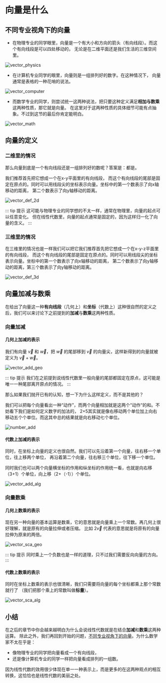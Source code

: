 # 向量是什么

## 不同专业视角下的向量

- 在物理专业的同学眼里，向量是一个有大小和方向的箭头（有向线段）。而这个有向线段是可以四处移动的，
无论是在二维平面还是我们生活的三维空间里。

![vector_physics](/linearAlgebra/whatIsVector/vector_physics.jpg)

- 在计算机专业同学的眼里，向量则是一组排列好的数字。在这种情况下，
向量通常是表格的一种花哨的说法。

![vector_computer](/linearAlgebra/whatIsVector/vector_computer.png)

- 而数学专业的同学，则尝试统一这两种说法，把只要这种定义满足**相加与数乘**这两种性质，那它就是向量。
在这里对于这两种性质的具体细节可能有点抽象。不过到这节的最后你肯定能明白。

![vector_math](/linearAlgebra/whatIsVector/vector_math.png)

## 向量的定义

### 二维里的情况

那么向量到底是一个有向线段还是一组排列好的数呢？答案是：都是。

我们推荐首先把它想成一个在x-y平面里的有向线段，
而这个有向线段的尾部是固定在原点的。同时可以用线段尖的坐标表示向量。坐标中的第一个数表示了向x轴移动的距离，
第二个数表示了向y轴移动的距离。

![vector_def_2d](/linearAlgebra/whatIsVector/vector_def_2d.png)

::: tip 提示
这可能与物理专业的同学想的不太一样，通常在物理里，向量的起点可以任意变化。
但在线性代数里，向量的起点通常是固定的，因为这样归一化了向量的含义。
:::

### 三维里的情况

在三维里的情况也是一样我们可以把它我们推荐首先把它想成一个在x-y-z平面里的有向线段，
而这个有向线段的尾部是固定在原点的。同时可以用线段尖的坐标表示向量。坐标中的第一个数表示了向x轴移动的距离，
第二个数表示了向y轴移动的距离，第三个数表示了向y轴移动的距离。

![vector_def_3d](/linearAlgebra/whatIsVector/vector_def_3d.png)

## 向量加减与数乘

在给出了向量这一种**有向线段**（几何上）和**坐标**（代数上）这种很自然的定义之后，我们可以来讨论下之前提到的**加减**与**数乘**这两种性质。

### 向量加减

#### 几何上加减的表示

我们有向量 $\vec{v}$ 和 $\vec{w}$，把 $\vec{w}$ 的尾部移到 $\vec{v}$ 的向量尖，这样新得到的向量就被定义为 $\vec{v}+\vec{w}$。

![vector_add_geo](/linearAlgebra/whatIsVector/vector_add_geo.png)

::: tip 提示
我们在之前提到说线性代数里一般向量的尾部都固定在原点，这可能是唯一一种尾部离开原点的情况。
:::

那么如果我们抛开已有的认知，想一下为什么这样定义，而不是其他的？

我们可以把每个向量看出一种“动作”，而两个向量相加就是这两个“动作“的和。不妨看下我们是如何定义数字的加法的，
2+5其实就是像右移动两个单位加上向右移动五个个单位。而这其中总的结果就是向右移动七个单位。

![number_add](/linearAlgebra/whatIsVector/number_add.png)

#### 代数上加减的表示

同时，在坐标上向量的定义也很自然。我们可以先沿着第一个向量，往右移一个单位，往上移两个单位，
再沿着第二个向量，往右移三个单位，往下移一个单位。

同时我们也可以两个向量横坐标的作用和纵坐标的作用统一看，也就是向右移（3+1）个单位，向上移（2+（-1））个单位。

![vector_add_alg](/linearAlgebra/whatIsVector/vector_add_alg.png)

### 向量数乘

#### 几何上数乘的表示

现在另一种向量的基本运算是数乘，它的意思就是向量乘上一个常数。再几何上很好理解，就是原有的向量拉伸或者压缩。
比如 $2\vec{v}$ 代表的意思就是将原有的向量拉伸为原来的两倍。

![vector_sca_geo](/linearAlgebra/whatIsVector/vector_sca_geo.png)

::: tip 提示
同时乘上一个负数也是一样的道理，只不过我们需要反向向量的方向。
:::

#### 代数上数乘的表示

同时在坐标上数乘的表示也很清晰，我们只需要将向量的每个坐标都乘上那个常数就行了
（我们把那个乘上的常数叫做**标量**）。

![vector_sca_alg](/linearAlgebra/whatIsVector/vector_sca_alg.png)

## 小结

在之后的章节中你会越来越明白为什么会说线性代数就是在结合**加减**和**数乘**这两种运算。
除此之外，我们再回到开始的问题，[不同专业视角下的向量](/document/whatIsVector/##不同专业视角下的向量)。为什么数学家不太在乎是：

- 像物理专业的同学把向量看成一个有向线段，
- 还是像计算机专业的同学一样把向量看成排列的一组数。

因为线性代数的效用很少体现在单一一种表示上，而是更多的在这两种观点的相互转换，这恰恰也是线性代数的美丽之处。
